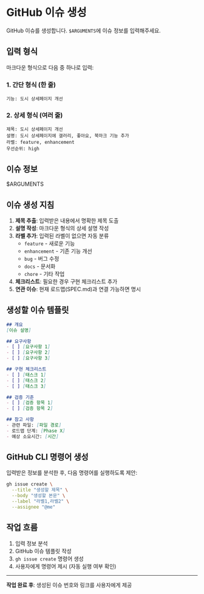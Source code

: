 # GitHub 이슈 생성

GitHub 이슈를 생성합니다. `$ARGUMENTS`에 이슈 정보를 입력해주세요.

## 입력 형식

마크다운 형식으로 다음 중 하나로 입력:

### 1. 간단 형식 (한 줄)
```
기능: 도시 상세페이지 개선
```

### 2. 상세 형식 (여러 줄)
```
제목: 도시 상세페이지 개선
설명: 도시 상세페이지에 갤러리, 좋아요, 북마크 기능 추가
라벨: feature, enhancement
우선순위: high
```

## 이슈 정보

$ARGUMENTS

## 이슈 생성 지침

1. **제목 추출**: 입력받은 내용에서 명확한 제목 도출
2. **설명 작성**: 마크다운 형식의 상세 설명 작성
3. **라벨 추가**: 입력된 라벨이 없으면 자동 분류
   - `feature` - 새로운 기능
   - `enhancement` - 기존 기능 개선
   - `bug` - 버그 수정
   - `docs` - 문서화
   - `chore` - 기타 작업
4. **체크리스트**: 필요한 경우 구현 체크리스트 추가
5. **연관 이슈**: 현재 로드맵(SPEC.md)과 연결 가능하면 명시

## 생성할 이슈 템플릿

```markdown
## 개요
[이슈 설명]

## 요구사항
- [ ] [요구사항 1]
- [ ] [요구사항 2]
- [ ] [요구사항 3]

## 구현 체크리스트
- [ ] [태스크 1]
- [ ] [태스크 2]
- [ ] [태스크 3]

## 검증 기준
- [ ] [검증 항목 1]
- [ ] [검증 항목 2]

## 참고 사항
- 관련 파일: [파일 경로]
- 로드맵 단계: [Phase X]
- 예상 소요시간: [시간]
```

## GitHub CLI 명령어 생성

입력받은 정보를 분석한 후, 다음 명령어를 실행하도록 제안:

```bash
gh issue create \
  --title "생성할 제목" \
  --body "생성할 본문" \
  --label "라벨1,라벨2" \
  --assignee "@me"
```

## 작업 흐름

1. 입력 정보 분석
2. GitHub 이슈 템플릿 작성
3. `gh issue create` 명령어 생성
4. 사용자에게 명령어 제시 (자동 실행 여부 확인)

---

**작업 완료 후**: 생성된 이슈 번호와 링크를 사용자에게 제공
